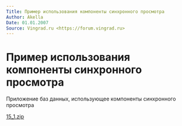 ```yaml
---
Title: Пример использования компоненты синхронного просмотра
Author: Akella
Date: 01.01.2007
Source: Vingrad.ru <https://forum.vingrad.ru>
---
```



Пример использования компоненты синхронного просмотра
=====================================================

Приложение баз данных, использующее компоненты синхронного просмотра

[15_1.zip](15_1.zip)
